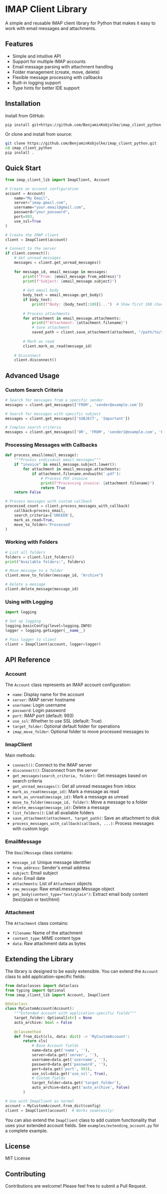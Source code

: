 # IMAP Client Library

A simple and reusable IMAP client library for Python that makes it easy to work with email messages and attachments.

## Features

- Simple and intuitive API
- Support for multiple IMAP accounts
- Email message parsing with attachment handling
- Folder management (create, move, delete)
- Flexible message processing with callbacks
- Built-in logging support
- Type hints for better IDE support

## Installation

Install from GitHub:

```bash
pip install git+https://github.com/BenjaminKobjolke/imap_client_python.git
```

Or clone and install from source:

```bash
git clone https://github.com/BenjaminKobjolke/imap_client_python.git
cd imap_client_python
pip install .
```

## Quick Start

```python
from imap_client_lib import ImapClient, Account

# Create an account configuration
account = Account(
    name="My Email",
    server="imap.gmail.com",
    username="your.email@gmail.com",
    password="your_password",
    port=993,
    use_ssl=True
)

# Create the IMAP client
client = ImapClient(account)

# Connect to the server
if client.connect():
    # Get unread messages
    messages = client.get_unread_messages()
    
    for message_id, email_message in messages:
        print(f"From: {email_message.from_address}")
        print(f"Subject: {email_message.subject}")
        
        # Get email body
        body_text = email_message.get_body()
        if body_text:
            print(f"Body: {body_text[:100]}...")  # Show first 100 chars
        
        # Process attachments
        for attachment in email_message.attachments:
            print(f"Attachment: {attachment.filename}")
            # Save attachment
            saved_path = client.save_attachment(attachment, "/path/to/save/")
            
        # Mark as read
        client.mark_as_read(message_id)
        
    # Disconnect
    client.disconnect()
```

## Advanced Usage

### Custom Search Criteria

```python
# Search for messages from a specific sender
messages = client.get_messages(['FROM', 'sender@example.com'])

# Search for messages with specific subject
messages = client.get_messages(['SUBJECT', 'Important'])

# Complex search criteria
messages = client.get_messages(['OR', 'FROM', 'sender1@example.com', 'FROM', 'sender2@example.com'])
```

### Processing Messages with Callbacks

```python
def process_email(email_message):
    """Process individual email messages"""
    if "invoice" in email_message.subject.lower():
        for attachment in email_message.attachments:
            if attachment.filename.endswith('.pdf'):
                # Process PDF invoice
                print(f"Processing invoice: {attachment.filename}")
                return True
    return False

# Process messages with custom callback
processed_count = client.process_messages_with_callback(
    callback=process_email,
    search_criteria=['UNSEEN'],
    mark_as_read=True,
    move_to_folder='Processed'
)
```

### Working with Folders

```python
# List all folders
folders = client.list_folders()
print("Available folders:", folders)

# Move message to a folder
client.move_to_folder(message_id, "Archive")

# Delete a message
client.delete_message(message_id)
```

### Using with Logging

```python
import logging

# Set up logging
logging.basicConfig(level=logging.INFO)
logger = logging.getLogger(__name__)

# Pass logger to client
client = ImapClient(account, logger=logger)
```

## API Reference

### Account

The `Account` class represents an IMAP account configuration:

- `name`: Display name for the account
- `server`: IMAP server hostname
- `username`: Login username
- `password`: Login password
- `port`: IMAP port (default: 993)
- `use_ssl`: Whether to use SSL (default: True)
- `target_folder`: Optional default folder for operations
- `imap_move_folder`: Optional folder to move processed messages to

### ImapClient

Main methods:

- `connect()`: Connect to the IMAP server
- `disconnect()`: Disconnect from the server
- `get_messages(search_criteria, folder)`: Get messages based on search criteria
- `get_unread_messages()`: Get all unread messages from inbox
- `mark_as_read(message_id)`: Mark a message as read
- `mark_as_unread(message_id)`: Mark a message as unread
- `move_to_folder(message_id, folder)`: Move a message to a folder
- `delete_message(message_id)`: Delete a message
- `list_folders()`: List all available folders
- `save_attachment(attachment, target_path)`: Save an attachment to disk
- `process_messages_with_callback(callback, ...)`: Process messages with custom logic

### EmailMessage

The `EmailMessage` class contains:

- `message_id`: Unique message identifier
- `from_address`: Sender's email address
- `subject`: Email subject
- `date`: Email date
- `attachments`: List of `Attachment` objects
- `raw_message`: Raw email.message.Message object
- `get_body(content_type="text/plain")`: Extract email body content (text/plain or text/html)

### Attachment

The `Attachment` class contains:

- `filename`: Name of the attachment
- `content_type`: MIME content type
- `data`: Raw attachment data as bytes

## Extending the Library

The library is designed to be easily extensible. You can extend the `Account` class to add application-specific fields:

```python
from dataclasses import dataclass
from typing import Optional
from imap_client_lib import Account, ImapClient

@dataclass
class MyCustomAccount(Account):
    """Extended account with application-specific fields"""
    target_folder: Optional[str] = None
    auto_archive: bool = False
    
    @classmethod
    def from_dict(cls, data: dict) -> 'MyCustomAccount':
        return cls(
            # Base Account fields
            name=data.get('name', ''),
            server=data.get('server', ''),
            username=data.get('username', ''),
            password=data.get('password', ''),
            port=data.get('port', 993),
            use_ssl=data.get('use_ssl', True),
            # Custom fields
            target_folder=data.get('target_folder'),
            auto_archive=data.get('auto_archive', False)
        )

# Use with ImapClient as normal
account = MyCustomAccount.from_dict(config)
client = ImapClient(account)  # Works seamlessly!
```

You can also extend the `ImapClient` class to add custom functionality that uses your extended account fields. See `examples/extending_account.py` for a complete example.

## License

MIT License

## Contributing

Contributions are welcome! Please feel free to submit a Pull Request.